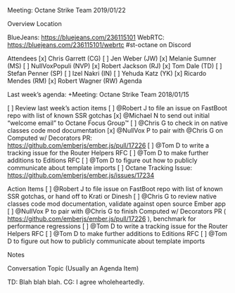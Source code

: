 Meeting: Octane Strike Team 2019/01/22

Overview
Location

BlueJeans: https://bluejeans.com/236115101
WebRTC: https://bluejeans.com/236115101/webrtc
#st-octane on Discord

Attendees
[x] Chris Garrett (CG)
[ ] Jen Weber (JW)
[x] Melanie Sumner (MS)
[ ] NullVoxPopuli (NVP)
[x] Robert Jackson (RJ)
[x] Tom Dale (TD)
[ ] Stefan Penner (SP)
[ ] Izel Nakri (IN)
[ ] Yehuda Katz (YK)
[x] Ricardo Mendes (RM)
[x] Robert Wagner (RW)
Agenda

Last week’s agenda: +Meeting: Octane Strike Team 2018/01/15


[ ] Review last week’s action items
    [ ] @Robert J to file an issue on FastBoot repo with list of known SSR gotchas
    [x] @Michael N to send out initial “welcome email” to Octane Focus Group™
    [ ] @Chris G to check in on native classes code mod documentation
    [x] @NullVox P to pair with @Chris G on Computed w/ Decorators PR: https://github.com/emberjs/ember.js/pull/17226
    [ ] @Tom D to write a tracking issue for the Router Helpers RFC
    [ ] @Tom D to make further additions to Editions RFC
    [ ] @Tom D to figure out how to publicly communicate about template imports
[ ] Octane Tracking Issue: https://github.com/emberjs/ember.js/issues/17234

Action Items
[ ] @Robert J to file issue on FastBoot repo with list of known SSR gotchas, or hand off to Krati or Dinesh
[ ] @Chris G to review native classes code mod documentation, validate against open source Ember app
[ ] @NullVox P to pair with @Chris G to finish Computed w/ Decorators PR ( https://github.com/emberjs/ember.js/pull/17226 ), benchmark for performance regressions
[ ] @Tom D to write a tracking issue for the Router Helpers RFC
[ ] @Tom D to make further additions to Editions RFC
[ ] @Tom D to figure out how to publicly communicate about template imports


Notes

Conversation Topic (Usually an Agenda Item)

TD: Blah blah blah.
CG: I agree wholeheartedly.
